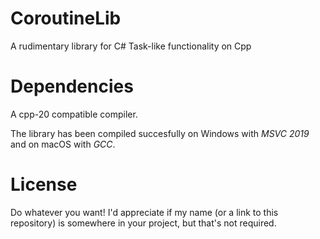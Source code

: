 # CoroutineLib
A rudimentary library for C# Task-like functionality on Cpp

# Dependencies
A cpp-20 compatible compiler.

The library has been compiled succesfully on Windows with *MSVC 2019* and on macOS with *GCC*.

# License

Do whatever you want! I'd appreciate if my name (or a link to this repository) is somewhere in your project, but that's not required.

